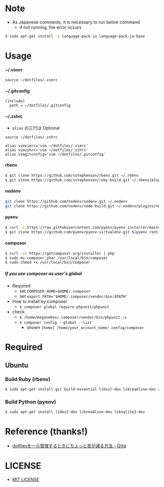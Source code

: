 # Note
- As Japanese comments, it is necessary to run below command
    - if not running, the error occurs

```bash
$ sudo apt-get install -y language-pack-ja language-pack-ja-base
```

# Usage

#### ~/.vimrc
```.vimrc
source ~/dotfiles/.vimrc
```

#### ~/.gitconfig
```.gitconfig
[include]
  path = ~/dotfiles/.gitconfig
```

#### ~/.zshrc
- `alias` の三行は Optional

```.zshrc
source ~/dotfiles/.zshrc

alias vimvimrc='vim ~/dotfiles/.vimrc'
alias vimzshrc='vim ~/dotfiles/.zshrc'
alias vimgitconfig='vim ~/dotfiles/.gitconfig'
```

#### rbenv

```bash
$ git clone https://github.com/sstephenson/rbenv.git ~/.rbenv
$ git clone https://github.com/sstephenson/ruby-build.git ~/.rbenv/plugins/ruby-build
```

#### nodenv

```bash
git clone https://github.com/nodenv/nodenv.git ~/.nodenv
git clone https://github.com/nodenv/node-build.git ~/.nodenv/plugins/node-build
```

#### pyenv

```bash
$ curl -L https://raw.githubusercontent.com/pyenv/pyenv-installer/master/bin/pyenv-installer | bash
$ git clone https://github.com/pyenv/pyenv-virtualenv.git $(pyenv root)/plugins/pyenv-virtualenv
```

#### composer

```bash
$ curl -sS https://getcomposer.org/installer | php
$ sudo mv composer.phar /usr/local/bin/composer
$ sudo chmod +x /usr/local/bin/composer
```

##### If you use composer as user's global
- Required
    - set `COMPOSER_HOME=$HOME/.composer`
    - set `export PATH="$HOME/.composer/vendor/bin:$PATH"`
- How to install by composer
    - `$ composer global require phpunit/phpunit`
- check
    - `$ /home/meganekko/.composer/vendor/bin/phpunit -v`
    - `$ composer config --global --list`
        - shown `[home] /home/your_account_name/.config/composer`

# Required

## Ubuntu

### Build Ruby (rbenv)

```bash
$ sudo apt-get install gcc build-essential libssl-dev libreadline-dev zlib1g-dev
```

### Build Python (pyenv)

```bash
$ sudo apt-get install libbz2-dev libreadline-dev libsqlite3-dev
```

# Reference (thanks!)
- [dotfilesを一元管理するときにちょっと苦が減る方法 \- Qiita](https://qiita.com/syguer/items/334716c8ee6e5ad93f56)

# LICENSE
- [MIT LICENSE](/LICENSE)
